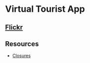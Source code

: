 # Virtual Tourist App

## [Flickr](https://www.flickr.com/services/api/)

## Resources

- [Closures](https://docs.swift.org/swift-book/LanguageGuide/Closures.html#//apple_ref/doc/uid/TP40014097-CH11-ID102)

